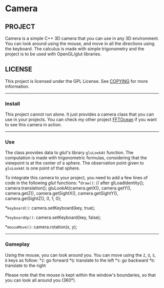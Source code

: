 # Camera

## PROJECT

Camera is a simple C++ 3D camera that you can use in any 3D environment. You can look around using the mouse, and move in all the directions using the keyboard. The calculus is made with simple trigonometry and the project is to be used with OpenGL/glut libraries.

## LICENSE

This project is licensed under the GPL License. See [COPYING](COPYING) for more information.

***

### Install

This project cannot run alone. It just provides a camera class that you can use in your projects. You can check my other project [FFTOcean](https://github.com/CSWest/FFTOcean) if you want to see this camera in action.

***

### Use

The class provides data to *glut*'s library `gluLookAt` function. The computation is made with trigonometric formulas, considering that the viewpoint is at the center of a sphere. The observation point given to `gluLookAt` is one point of that sphere.

To integrate this camera to your project, you need to add a few lines of code in the following *glut* functions:
*`draw()`:
    // after glLoadIdentity();
    camera.translation();
    gluLookAt(camera.getX(), camera.getY(), camera.getZ(), camera.getSightX(), camera.getSightY(), camera.getSightZ(), 0, 1, 0);
 
*`keyboard()`:
    camera.setKeyboard(key, true);
		
*`keyboardUp()`:
    camera.setKeyboard(key, false);
 
*`mouseMove()`:
    camera.rotation(x, y);

***

### Gameplay

Using the mouse, you can look around you. You can move using the `Z`, `Q`, `S`, `D` keys as follow:
*`Z`: go forward
*`Q`: translate to the left
*`S`: go backward
*`D`: translate to the right

Please note that the mouse is kept within the window's boundaries, so that you can look all around you (360°). 
